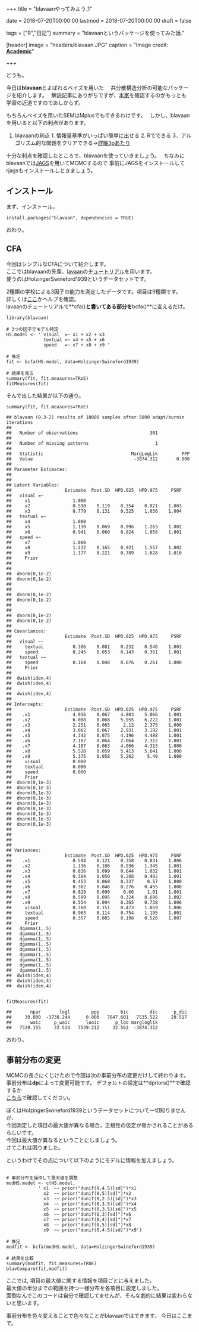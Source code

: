 +++
title = "blavaanやってみよう_1"

date = 2018-07-20T00:00:00
lastmod = 2018-07-20T00:00:00
draft = false

tags = ["R","日記"]
summary = "blavaanというパッケージを使ってみた話."

[header]
image = "headers/blavaan.JPG"
caption = "Image credit: [**Academic**](https://faculty.missouri.edu/~merklee/blavaan/)"


+++

  どうも。     
  
  今日は**blavaan**とよばれるベイズを用いた　
  共分散構造分析の可能なパッケージを紹介します。　
  解説記事にありがちですが、[本家](https://faculty.missouri.edu/~merklee/blavaan/)を確認するのがもっとも  
  学習の近道ですのであしからず。    
  
  もちろんベイズを用いたSEMはMplusでもできるわけです。　
  しかし、blavaanを用いると以下の利点があります。      
  1. blavaanの利点
    1. 情報量基準がいっぱい簡単に出せる
    2. Rでできる
    3．アルゴリズム的な問題をクリアできる→[詳細3pあたり](https://www.jstatsoft.org/article/view/v085i04)
    
  十分な利点を確認したところで、blavaanを使っていきましょう。　
  ちなみにblavaanでは[JAGS](http://mcmc-jags.sourceforge.net/)を用いてMCMCするので
  事前にJAGSをインストールしてrjagsもインストールしときましょう。
  
  
  
  
## インストール

まず、インストール。

```r:install
install.packages("blavaan", dependencies = TRUE)
```

おわり。　　



## CFA

今回はシンプルなCFAについて紹介します。  
  ここではblavaanの先輩、[lavaan](http://lavaan.ugent.be/)の[チュートリアル](http://lavaan.ugent.be/tutorial/cfa.html)を用います。  
  使うのはHolzingerSwineford1939というデータセットです。    
    
  2種類の学校による3因子の能力を測定したデータです。項目は9種類です。  
  詳しくは[ここ](https://www.rdocumentation.org/packages/lavaan/versions/0.6-1.1240/topics/HolzingerSwineford1939)かヘルプを確認。  
  lavaanのチュートリアルで**cfa()**と書いてある部分を**bcfa()**に変えるだけ。
  

```r:bcfa
library(blavaan)

# 3つの因子でモデル特定
HS.model <- ' visual  =~ x1 + x2 + x3      
              textual =~ x4 + x5 + x6
              speed   =~ x7 + x8 + x9 '

# 推定
fit <- bcfa(HS.model, data=HolzingerSwineford1939)

# 結果を見る
summary(fit, fit.measures=TRUE)
fitMeasures(fit)

```

  そんで出した結果が以下の通り。
  
  
```r:result
summary(fit, fit.measures=TRUE)

## blavaan (0.3-2) results of 10000 samples after 5000 adapt/burnin iterations
## 
##   Number of observations                           301
## 
##   Number of missing patterns                         1
## 
##   Statistic                                 MargLogLik         PPP
##   Value                                      -3874.312       0.000
## 
## Parameter Estimates:
## 
## 
## Latent Variables:
##                    Estimate  Post.SD  HPD.025  HPD.975     PSRF
##   visual =~                                                    
##     x1                1.000                                    
##     x2                0.590    0.119    0.354    0.821    1.003
##     x3                0.779    0.131    0.525    1.036    1.004
##   textual =~                                                   
##     x4                1.000                                    
##     x5                1.130    0.069    0.996    1.263    1.002
##     x6                0.941    0.060    0.824    1.058    1.001
##   speed =~                                                     
##     x7                1.000                                    
##     x8                1.232    0.165    0.921    1.557    1.002
##     x9                1.177    0.221    0.789    1.628    1.010
##     Prior     
##               
##               
##  dnorm(0,1e-2)
##  dnorm(0,1e-2)
##               
##               
##  dnorm(0,1e-2)
##  dnorm(0,1e-2)
##               
##               
##  dnorm(0,1e-2)
##  dnorm(0,1e-2)
## 
## Covariances:
##                    Estimate  Post.SD  HPD.025  HPD.975     PSRF
##   visual ~~                                                    
##     textual           0.386    0.081    0.232    0.546    1.003
##     speed             0.245    0.053    0.143    0.351    1.001
##   textual ~~                                                   
##     speed             0.164    0.048    0.076    0.261    1.000
##     Prior     
##               
##  dwish(iden,4)
##  dwish(iden,4)
##               
##  dwish(iden,4)
## 
## Intercepts:
##                    Estimate  Post.SD  HPD.025  HPD.975     PSRF
##    .x1                4.936    0.067    4.803    5.066    1.001
##    .x2                6.088    0.068    5.955    6.222    1.001
##    .x3                2.251    0.065     2.12    2.375    1.000
##    .x4                3.062    0.067    2.931    3.192    1.001
##    .x5                4.342    0.075    4.196    4.488    1.001
##    .x6                2.187    0.064    2.064    2.312    1.001
##    .x7                4.187    0.063    4.066    4.313    1.000
##    .x8                5.528    0.059    5.413    5.641    1.000
##    .x9                5.375    0.058    5.262     5.49    1.000
##     visual            0.000                                    
##     textual           0.000                                    
##     speed             0.000                                    
##     Prior     
##  dnorm(0,1e-3)
##  dnorm(0,1e-3)
##  dnorm(0,1e-3)
##  dnorm(0,1e-3)
##  dnorm(0,1e-3)
##  dnorm(0,1e-3)
##  dnorm(0,1e-3)
##  dnorm(0,1e-3)
##  dnorm(0,1e-3)
##               
##               
##               
## 
## Variances:
##                    Estimate  Post.SD  HPD.025  HPD.975     PSRF
##    .x1                0.594    0.121    0.358    0.831    1.006
##    .x2                1.136    0.106    0.936    1.345    1.001
##    .x3                0.836    0.099    0.644    1.032    1.001
##    .x4                0.384    0.050    0.288    0.482    1.001
##    .x5                0.453    0.060    0.337     0.57    1.000
##    .x6                0.362    0.046    0.276    0.455    1.000
##    .x7                0.829    0.090     0.66     1.01    1.001
##    .x8                0.509    0.095    0.324    0.696    1.002
##    .x9                0.554    0.094    0.365    0.738    1.006
##     visual            0.760    0.151    0.473    1.059    1.006
##     textual           0.963    0.114    0.754    1.195    1.001
##     speed             0.357    0.085    0.198    0.526    1.007
##     Prior     
##   dgamma(1,.5)
##   dgamma(1,.5)
##   dgamma(1,.5)
##   dgamma(1,.5)
##   dgamma(1,.5)
##   dgamma(1,.5)
##   dgamma(1,.5)
##   dgamma(1,.5)
##   dgamma(1,.5)
##  dwish(iden,4)
##  dwish(iden,4)
##  dwish(iden,4)


fitMeasures(fit)

##       npar       logl        ppp        bic        dic      p_dic 
##     30.000  -3738.244      0.000   7647.601   7535.522     29.517 
##       waic     p_waic      looic      p_loo margloglik 
##   7539.155     32.534   7539.212     32.562  -3874.312
```

おわり。　　



## 事前分布の変更

MCMCの長さにくじけたので今回は次の事前分布の変更だけして終わります。  
  事前分布は**dp**によって変更可能です。
  デフォルトの設定は**dpriors()**で確認するか  
  [こちら](https://faculty.missouri.edu/~merklee/blavaan/prior.html)で確認してください。 
  
    
  ぼくはHolzingerSwineford1939というデータセットについて一切知りませんが、  
  今回測定した項目の最大値が異なる場合，正規性の仮定が脅かされることがあるらしいです。  
  今回は最大値が異なるということにしましょう。  
  さてこれは困りました。    
    
  というわけでその点について以下のようにモデルに情報を加えましょう。
  

```r:modified

# 事前分布を操作して最大値を調整
modHS.model <- c(HS.model, 
            ' x1  ~~ prior("dunif(0,4.5)[sd]")*x1
              x2  ~~ prior("dunif(0,5)[sd]")*x2
              x3  ~~ prior("dunif(0,2.5)[sd]")*x3
              x4  ~~ prior("dunif(0,3.5)[sd]")*x4
              x5  ~~ prior("dunif(0,3.5)[sd]")*x5
              x6  ~~ prior("dunif(0,3)[sd]")*x6
              x7  ~~ prior("dunif(0,4)[sd]")*x7
              x8  ~~ prior("dunif(0,5)[sd]")*x8
              x9  ~~ prior("dunif(0,4.5)[sd]")*x9')

# 推定
modfit <- bcfa(modHS.model, data=HolzingerSwineford1939)

# 結果を比較
summary(modfit, fit.measures=TRUE)
blavCompare(fit,modfit)

```

ここでは, 項目の最大値に関する情報を項目ごとに与えました。  
  最大値の半分までの範囲を持つ一様分布を各項目に設定しました。  
  面倒なんでこのコードは自分で確認してませんが、そんな劇的に結果は変わらないと思います。  
  
    
  事前分布を色々変えることで色々なことがblavaanではできます。
  今日はここまで。